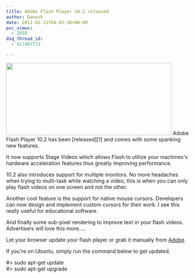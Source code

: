 ```yaml
---
title: Adobe Flash Player 10.2 released
author: Danesh
date: 2011-02-11T04:03:38+00:00
pvc_views:
  - 2858
dsq_thread_id:
  - 917497733

---
```

<img loading="lazy" src="/wp-content/uploads/2011/02/Adobe-Flash-Player-version-10.2.152.27.png" alt="" title="Adobe-Flash-Player-version-10.2.152.27" width="450" height="197" class="alignnone size-full wp-image-2241" />  
Adobe Flash Player 10.2 has been [released][1] and comes with some spanking new features.

It now supports Stage Videos which allows Flash to utilize your machines's hardware acceleration features thus greatly improving performance.

10.2 also introduces support for multiple monitors. No more headaches when trying to multi-task while watching a video, this is when you can only play flash videos on one screen and not the other. 

Another cool feature is the support for native mouse cursors. Developers can now design and implement custom cursors for their work. I see this really useful for educational software.

And finally some sub-pixel rendering to improve text in your flash videos. Advertisers will love this more&#8230;..

Let your browser update your flash player or grab it manually from [Adobe][2].

If you're on Ubuntu, simply run the command below to get updated.

#> sudo apt-get update  
#> sudo apt-get upgrade

 [1]: http://blogs.adobe.com/flashplayer/2011/02/flash-player-10-2-launch.html
 [2]: http://www.adobe.com/downloads/